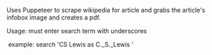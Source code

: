 Uses Puppeteer to scrape wikipedia for article and grabs the article's infobox image and creates a pdf. 

Usage: must enter search term with underscores

​	example: search 'CS Lewis as C._S._Lewis '

